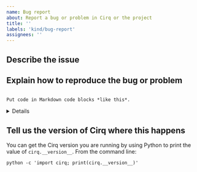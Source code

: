 ```yaml
---
name: Bug report
about: Report a bug or problem in Cirq or the project
title: ''
labels: 'kind/bug-report'
assignees: ''
---
```

## Describe the issue


## Explain how to reproduce the bug or problem

```

Put code in Markdown code blocks *like this*.

```

<details>

Put long logs in HTML details blocks *like this*.

</details>


## Tell us the version of Cirq where this happens

You can get the Cirq version you are running by using Python
to print the value of `cirq.__version__`. From the command line:

```shell
python -c 'import cirq; print(cirq.__version__)'
```
